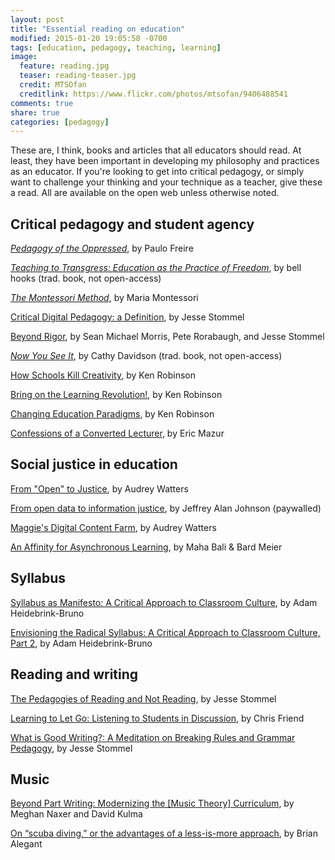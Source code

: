 ```yaml
---
layout: post
title: "Essential reading on education"
modified: 2015-01-20 19:05:58 -0700
tags: [education, pedagogy, teaching, learning]
image:
  feature: reading.jpg
  teaser: reading-teaser.jpg
  credit: MTSOfan
  creditlink: https://www.flickr.com/photos/mtsofan/9406488541
comments: true
share: true
categories: [pedagogy]
---
```


These are, I think, books and articles that all educators should read. At least, they have been important in developing my philosophy and practices as an educator. If you're looking to get into critical pedagogy, or simply want to challenge your thinking and your technique as a teacher, give these a read. All are available on the open web unless otherwise noted.


## Critical pedagogy and student agency

[*Pedagogy of the Oppressed*](http://libcom.org/library/pedagogy-oppressed-paulo-freire), by Paulo Freire

[*Teaching to Transgress: Education as the Practice of Freedom*](https://openlibrary.org/works/OL15053159W/Teaching_to_transgress), by bell hooks (trad. book, not open-access)

[*The Montessori Method*](http://digital.library.upenn.edu/women/montessori/method/method.html), by Maria Montessori

[Critical Digital Pedagogy: a Definition](http://www.hybridpedagogy.com/journal/critical-digital-pedagogy-definition/), by Jesse Stommel

[Beyond Rigor](http://www.hybridpedagogy.com/journal/beyond-rigor/), by Sean Michael Morris, Pete Rorabaugh, and Jesse Stommel

[*Now You See It*](http://www.cathydavidson.com/books/now-you-see-it/), by Cathy Davidson (trad. book, not open-access)

[How Schools Kill Creativity](http://www.ted.com/talks/ken_robinson_says_schools_kill_creativity), by Ken Robinson

[Bring on the Learning Revolution!](http://www.ted.com/talks/sir_ken_robinson_bring_on_the_revolution), by Ken Robinson

[Changing Education Paradigms](http://www.ted.com/talks/ken_robinson_changing_education_paradigms), by Ken Robinson

[Confessions of a Converted Lecturer](https://www.youtube.com/watch?v=WwslBPj8GgI), by Eric Mazur


## Social justice in education

[From "Open" to Justice](http://hackeducation.com/2014/11/16/from-open-to-justice/), by Audrey Watters

[From open data to information justice](http://link.springer.com/article/10.1007%2Fs10676-014-9351-8), by Jeffrey Alan Johnson (paywalled)

[Maggie's Digital Content Farm](http://www.hybridpedagogy.com/journal/maggies-digital-content-farm/), by Audrey Watters

[An Affinity for Asynchronous Learning](http://www.hybridpedagogy.com/journal/affinity-asynchronous-learning/), by Maha Bali & Bard Meier


## Syllabus

[Syllabus as Manifesto: A Critical Approach to Classroom Culture](http://www.hybridpedagogy.com/journal/syllabus-manifesto-critical-approach-classroom-culture/), by Adam Heidebrink-Bruno

[Envisioning the Radical Syllabus: A Critical Approach to Classroom Culture, Part 2](http://www.hybridpedagogy.com/journal/envisioning-radical-syllabus-critical-approach-classroom-culture-part-2/), by Adam Heidebrink-Bruno


## Reading and writing

[The Pedagogies of Reading and Not Reading](http://learning.instructure.com/2014/03/the-pedagogies-of-reading-and-not-reading/), by Jesse Stommel

[Learning to Let Go: Listening to Students in Discussion](http://www.hybridpedagogy.com/journal/learning-let-go-listening-students-discussion/), by Chris Friend

[What is Good Writing?: A Meditation on Breaking Rules and Grammar Pedagogy](http://learning.instructure.com/2014/06/what-is-good-writing-a-meditation-on-breaking-rules-and-grammar-pedagogy/), by Jesse Stommel


## Music

[Beyond Part Writing: Modernizing the [Music Theory] Curriculum](http://www.flipcamp.org/engagingstudents2/essays/kulmaNaxer.html), by Meghan Naxer and David Kulma

[On “scuba diving,” or the advantages of a less-is-more approach](http://www.flipcamp.org/engagingstudents2/essays/alegant.html), by Brian Alegant
